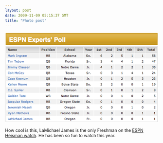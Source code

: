 ```yaml
---
layout: post
date: 2009-11-09 05:15:37 GMT
title: "Photo post"
---
```

![travisj](/images/a8fb8fcbc52223b24a4529589f95b0dca4fcb1193480dea7e027d7cc1e2cdbf6.png)

How cool is this, LaMichael James is the only Freshman on the <a href="http://espn.go.com/college-football/heisman09/index">ESPN Heisman watch</a>. He has been so fun to watch this year.